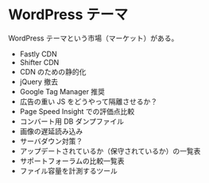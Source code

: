# WordPress テーマ

WordPress テーマという市場（マーケット）がある。

- Fastly CDN
- Shifter CDN
- CDN のための静的化
- jQuery 撤去
- Google Tag Manager 推奨
- 広告の重い JS をどうやって隔離させるか？
- Page Speed Insight での評価点比較
- コンバート用 DB ダンプファイル
- 画像の遅延読み込み
- サーバダウン対策？
- アップデートされているか（保守されているか）の一覧表
- サポートフォーラムの比較一覧表
- ファイル容量を計測するツール
